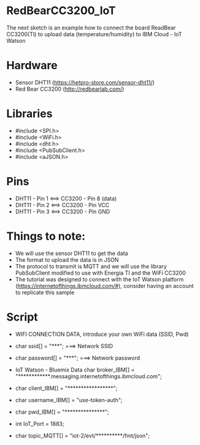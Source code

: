 # RedBearCC3200_IoT
The next sketch is an example how to connect the board ReadBear CC3200(TI) to upload data (temperature/humidity) to IBM Cloud - IoT Watson

# Hardware
 * Sensor DHT11 (https://hetpro-store.com/sensor-dht11/)
 * Red Bear CC3200 (http://redbearlab.com/)

# Libraries
 * #include <SPI.h>
 * #include <WiFi.h>
 * #include <dht.h>
 * #include <PubSubClient.h>
 * #include <aJSON.h>

# Pins
 - DHT11 - Pin 1 <==> CC3200 - Pin 8 (data)
 - DHT11 - Pin 2 <==> CC3200 - Pin VCC
 - DHT11 - Pin 3 <==> CC3200 - Pin GND
     
# Things to note:
 * We will use the sensor DHT11 to get the data 
 * The format to upload the data is in JSON
 * The protocol to transmit is MQTT and we will use the library PubSubClient modified to use with Energia TI and the WiFi CC3200
 * The tutorial was designed to connect with the IoT Watson platform (https://internetofthings.ibmcloud.com/#), consider having an account to replicate this sample
 
 # Script
 
* WIFI CONNECTION DATA, introduce your own WiFi data (SSID, Pwd)

* char ssid[] = "***";     ===> Network SSID
* char password[] = "***"; ===> Network password

* IoT Watson - Bluemix Data
 char broker_IBM[] = "************.messaging.internetofthings.ibmcloud.com";
* char client_IBM[] = "*****************";
* char username_IBM[] = "use-token-auth";
* char pwd_IBM[] = "***************";
* int IoT_Port = 1883;
* char topic_MQTT[] = "iot-2/evt/**********/fmt/json";
